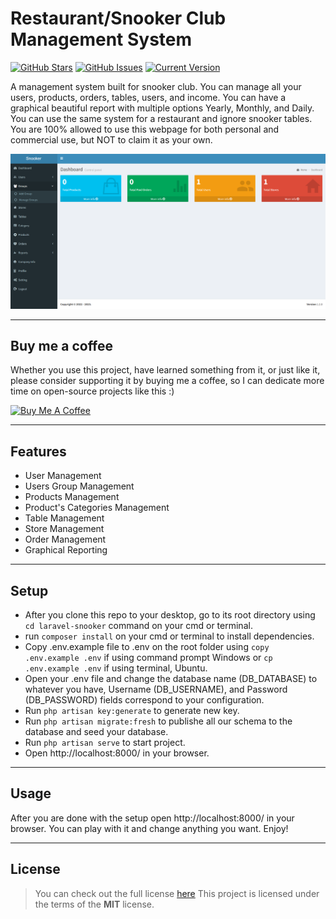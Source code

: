 # Restaurant/Snooker Club Management System

[![GitHub Stars](https://img.shields.io/github/stars/IlyasKohistani/laravel-snooker.svg)](https://github.com/IlyasKohistani/laravel-snooker/stargazers) [![GitHub Issues](https://img.shields.io/github/issues/IlyasKohistani/laravel-snooker.svg)](https://github.com/IlyasKohistani/laravel-snooker/issues) [![Current Version](https://img.shields.io/badge/version-1.0.0-green.svg)](https://github.com/IlyasKohistani/laravel-snooker)

A management system built for snooker club. You can manage all your users, products, orders, tables, users, and income. You can have a graphical beautiful report with multiple options Yearly, Monthly, and Daily. You can use the same system for a restaurant and ignore snooker tables. You are 100% allowed to use this webpage for both personal and commercial use, but NOT to claim it as your own. 


![Snapshot](https://github.com/IlyasKohistani/laravel-snooker/blob/main/public/images/snapshot.png)

---

## Buy me a coffee

Whether you use this project, have learned something from it, or just like it, please consider supporting it by buying me a coffee, so I can dedicate more time on open-source projects like this :)

<a href="https://www.buymeacoffee.com/ilyaskohistani" target="_blank"><img src="https://www.buymeacoffee.com/assets/img/custom_images/orange_img.png" alt="Buy Me A Coffee" style="height: auto !important;width: auto !important;" ></a>

---

## Features

-   User Management
-   Users Group Management
-   Products Management
-   Product's Categories Management
-   Table Management
-   Store Management
-   Order Management
-   Graphical Reporting

---

## Setup

-   After you clone this repo to your desktop, go to its root directory using `cd laravel-snooker` command on your cmd or terminal.
-   run `composer install` on your cmd or terminal to install dependencies.
-   Copy .env.example file to .env on the root folder using `copy .env.example .env` if using command prompt Windows or `cp .env.example .env` if using terminal, Ubuntu.
-   Open your .env file and change the database name (DB_DATABASE) to whatever you have, Username (DB_USERNAME), and Password (DB_PASSWORD) fields correspond to your configuration.
-   Run `php artisan key:generate` to generate new key.
-   Run `php artisan migrate:fresh` to publishe all our schema to the database and seed your database.
-   Run `php artisan serve` to start project.
-   Open http://localhost:8000/ in your browser.

---

## Usage

After you are done with the setup open http://localhost:8000/ in your browser. You can play with it and change anything you want. Enjoy!

---

## License

> You can check out the full license [here](https://github.com/IlyasKohistani/laravel-snooker/blob/master/LICENSE)
> This project is licensed under the terms of the **MIT** license.
